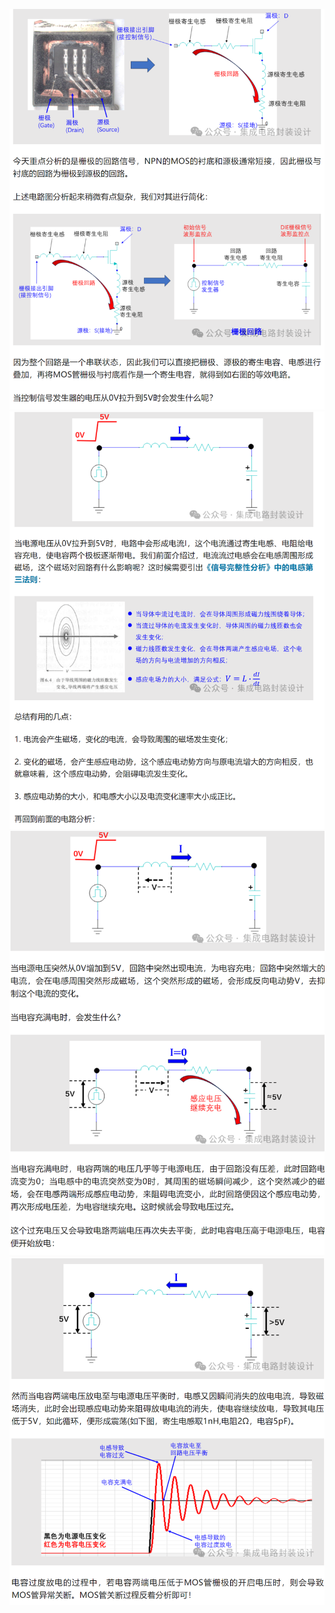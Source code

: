 ![](https://raw.githubusercontent.com/LeroyK111/pictureBed/master/20250324225117.png)
![](https://raw.githubusercontent.com/LeroyK111/pictureBed/master/20250324225142.png)
![](https://raw.githubusercontent.com/LeroyK111/pictureBed/master/20250324225205.png)
![](https://raw.githubusercontent.com/LeroyK111/pictureBed/master/20250324225225.png)


